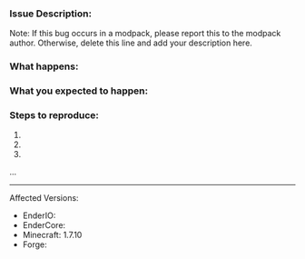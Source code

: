 ### Issue Description:
Note: If this bug occurs in a modpack, please report this to the modpack author. Otherwise, delete this line and add your description here.


### What happens:



### What you expected to happen:



### Steps to reproduce:

1.
2.
3.
...

____
Affected Versions:

- EnderIO:
- EnderCore:
- Minecraft: 1.7.10
- Forge:
